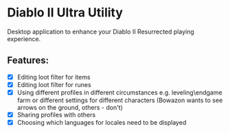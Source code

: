 # Diablo II Ultra Utility

Desktop application to enhance your Diablo II Resurrected playing experience.

## Features:
- [x] Editing loot filter for items
- [x] Editing loot filter for runes
- [x] Using different profiles in different circumstances e.g. leveling\endgame farm or different settings for different characters (Bowazon wants to see arrows on the ground, others - don't)
- [x] Sharing profiles with others
- [x] Choosing which languages for locales need to be displayed
